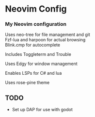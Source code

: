 # Neovim Config
### My Neovim configuration

Uses neo-tree for file management and git  
Fzf-lua and harpoon for actual browsing  
Blink.cmp for autocomplete  

Includes Toggleterm and Trouble  

Uses Edgy for window management  

Enables LSPs for C# and lua  

Uses rose-pine theme  

## TODO

- Set up DAP for use with godot
